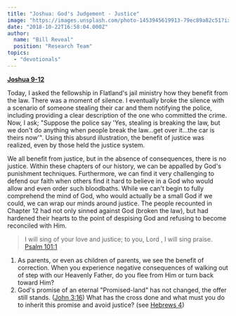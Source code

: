 ```yaml
---
title: "Joshua: God's Judgement - Justice"
image: "https://images.unsplash.com/photo-1453945619913-79ec89a82c51?ixlib=rb-0.3.5&q=85&fm=jpg&crop=entropy&cs=srgb&ixid=eyJhcHBfaWQiOjk2NjF9&s=956a555198461a9782383c40552f8bb3"
date: "2018-10-22T16:58:04.000Z"
author:
  name: "Bill Reveal"
  position: "Research Team"
topics:
  - "devotionals"
---
```

**[Joshua 9-12](https://www.biblegateway.com/passage/?search=Joshua9-12)**

Today, I asked the fellowship in Flatland's jail ministry how they benefit from the law.  There was a moment of silence.  I eventually broke the silence with a scenario of someone stealing their car and them notifying the police, including providing a clear description of the one who committed the crime. Now, I ask; "Suppose the police say 'Yes, stealing is breaking the law, but we don't do anything when people break the law…get over it…the car is theirs now'".  Using this absurd illustration, the benefit of justice was realized, even by those held the justice system.

We all benefit from justice, but in the absence of consequences, there is no justice.  Within these chapters of our history, we can be appalled by God's punishment techniques.  Furthermore, we can find it very challenging to defend our faith when others find it hard to believe in a God who would allow and even order such bloodbaths.  While we can't begin to fully comprehend the mind of God, who would actually be a small God if we could, we can wrap our minds around justice.  The people recounted in Chapter 12 had not only sinned against God (broken the law), but had hardened their hearts to the point of despising God and refusing to become reconciled with Him.

> I will sing of your love and justice; to you, Lord , I will sing praise. [Psalm 101:1](https://www.biblegateway.com/passage/?search=Psalm101:1)

1. As parents, or even as children of parents, we see the benefit of correction.  When you experience negative consequences of walking out of step with our Heavenly Father, do you flee from Him or turn back toward Him?
2. God's promise of an eternal "Promised-land" has not changed, the offer still stands. ([John 3:16](https://www.biblegateway.com/passage/?search=John3:16))  What has the cross done and what must you do to inherit this promise and avoid justice? (see [Hebrews 4](https://www.biblegateway.com/passage/?search=Hebrews4))